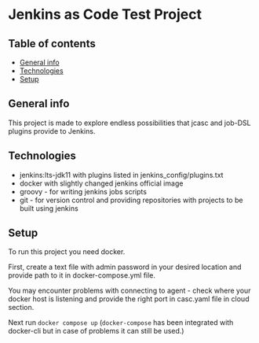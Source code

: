 # Jenkins as Code Test Project 

## Table of contents
* [General info](#general-info)
* [Technologies](#technologies)
* [Setup](#setup)

## General info
This project is made to explore endless possibilities that jcasc and job-DSL plugins provide to Jenkins.

## Technologies

* jenkins:lts-jdk11 with plugins listed in jenkins_config/plugins.txt
* docker with slightly changed jenkins official image
* groovy - for writing jenkins jobs scripts
* git - for version control and providing repositories with projects to be built using jenkins

## Setup
To run this project you need docker. 

First, create a text file with admin password in your desired location and provide path to it in docker-compose.yml file.

You may encounter problems with connecting to agent - check where your docker host is listening and provide the right port in casc.yaml file in cloud section.

Next run `docker compose up` (`docker-compose` has been integrated with docker-cli but in case of problems it can still be used.)
